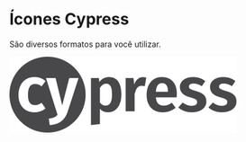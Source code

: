 # Ícones Cypress
São diversos formatos para você utilizar.

![](https://raw.githubusercontent.com/JhonathanRibeiro/CypressIcons/main/logo/cypress-bw.png)

